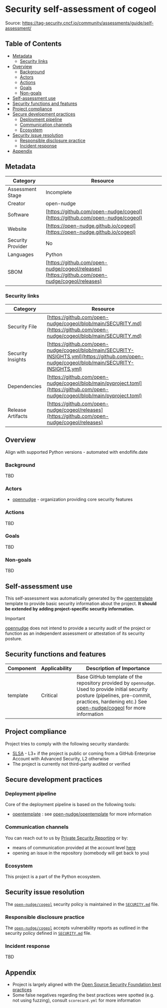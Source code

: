 <!--
SPDX-FileCopyrightText: © 2025 open-nudge <https://github.com/open-nudge>
SPDX-FileContributor: szymonmaszke <github@maszke.co>

SPDX-License-Identifier: Apache-2.0
-->

# Security self-assessment of cogeol

Source: https://tag-security.cncf.io/community/assessments/guide/self-assessment/

## Table of Contents

- [Metadata](#metadata)
    - [Security links](#security-links)
- [Overview](#overview)
    - [Background](#background)
    - [Actors](#actors)
    - [Actions](#actions)
    - [Goals](#goals)
    - [Non-goals](#non-goals)
- [Self-assessment use](#self-assessment-use)
- [Security functions and features](#security-functions-and-features)
- [Project compliance](#project-compliance)
- [Secure development practices](#secure-development-practices)
    - [Deployment pipeline](#deployment-pipeline)
    - [Communication channels](#communication-channels)
    - [Ecosystem](#ecosystem)
- [Security issue resolution](#security-issue-resolution)
    - [Responsible disclosure practice](#responsible-disclosure-practice)
    - [Incident response](#incident-response)
- [Appendix](#appendix)

## Metadata

<!-- pyml disable-num-lines 21 line-length-->

| Category          | Resource                                                                                       |
| ----------------- | ---------------------------------------------------------------------------------------------- |
| Assessment Stage  | Incomplete                                                                                     |
| Creator           | open-nudge                                                                                     |
| Software          | [https://github.com/open-nudge/cogeol](https://github.com/open-nudge/cogeol)                   |
| Website           | [https://open-nudge.github.io/cogeol](https://open-nudge.github.io/cogeol)                     |
| Security Provider | No                                                                                             |
| Languages         | Python                                                                                         |
| SBOM              | [https://github.com/open-nudge/cogeol/releases](https://github.com/open-nudge/cogeol/releases) |

### Security links

| Category          | Resource                                                                                                                                     |
| ----------------- | -------------------------------------------------------------------------------------------------------------------------------------------- |
| Security File     | [https://github.com/open-nudge/cogeol/blob/main/SECURITY.md](https://github.com/open-nudge/cogeol/blob/main/SECURITY.md)                     |
| Security Insights | [https://github.com/open-nudge/cogeol/blob/main/SECURITY-INSIGHTS.yml](https://github.com/open-nudge/cogeol/blob/main/SECURITY-INSIGHTS.yml) |
| Dependencies      | [https://github.com/open-nudge/cogeol/blob/main/pyproject.toml](https://github.com/open-nudge/cogeol/blob/main/pyproject.toml)               |
| Release Artifacts | [https://github.com/open-nudge/cogeol/releases](https://github.com/open-nudge/cogeol/releases)                                               |

## Overview

Align with supported Python versions - automated with endoflife.date

### Background

TBD

### Actors

- [opennudge](https://opennudge.com) - organization providing core
    security features

### Actions

TBD

### Goals

TBD

### Non-goals

TBD

## Self-assessment use

This self-assessment was automatically generated by the
[opentemplate](https://github.com/open-nudge/opentemplate) [](templateskip)
template to provide basic security information about the project.
__It should be extended by adding project-specific security information.__

> [!IMPORTANT]
> [opennudge](https://opennudge.com)
> does not intend to provide a security audit of the project
> or function as an independent assessment or attestation
> of its security posture.

## Security functions and features

<!-- pyml disable-num-lines 5 line-length-->

| Component | Applicability | Description of Importance                                                                                                                                                                                                                      |
| --------- | ------------- | ---------------------------------------------------------------------------------------------------------------------------------------------------------------------------------------------------------------------------------------------- |
| template  | Critical      | Base GitHub template of the repository provided by `opennudge`. Used to provide initial security posture (pipelines, pre-commit, practices, hardening etc.) See [open-nudge/cogeol](https://github.com/open-nudge/cogeol) for more information |

## Project compliance

Project tries to comply with the following security standards:

- [SLSA](https://slsa.dev/) - L3+ if the project is public or coming
    from a GitHub Enterprise Account with Advanced Security, L2 otherwise
- The project is currently not third-party audited or verified

## Secure development practices

### Deployment pipeline

Core of the deployment pipeline is based on the following tools:

- [opentemplate](https://github.com/open-nudge/opentemplate) [](templateskip):
    see [](templateskip) [open-nudge/opentemplate](https://github.com/open-nudge/opentemplate)
    for more information

### Communication channels

You can reach out to us by
[Private Security Reporting](https://docs.github.com/en/code-security/security-advisories/guidance-on-reporting-and-writing-information-about-vulnerabilities/privately-reporting-a-security-vulnerability)
or by:

- means of communication provided at the account level [here](https://github.com/open-nudge)
- opening an issue in the repository (somebody will get back to you)

### Ecosystem

This project is a part of the Python ecosystem.

## Security issue resolution

The [`open-nudge/cogeol`](https://github.com/open-nudge/cogeol)
security policy is maintained in the
[`SECURITY.md`](https://github.com/open-nudge/cogeol/blob/master/SECURITY.md)
file.

### Responsible disclosure practice

The [`open-nudge/cogeol`](https://github.com/open-nudge/cogeol)
accepts vulnerability reports as outlined in the security policy defined in
[`SECURITY.md`](https://github.com/open-nudge/cogeol/blob/master/SECURITY.md#reporting-a-vulnerability.)
file.

### Incident response

TBD

## Appendix

- Project is largely aligned with the
    [Open Source Security Foundation best practices](https://www.bestpractices.dev/en)
- Some false negatives regarding the best practices were spotted
    (e.g. not using fuzzing), consult `scorecard.yml` for more information
